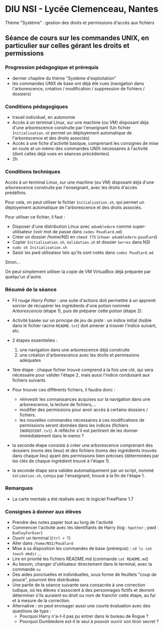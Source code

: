 # DIU NSI - Lycée Clemenceau, Nantes

Thème "Système" : gestion des droits et permissions d'accès aux fichiers

## Séance de cours sur les commandes UNIX, en particulier sur celles gérant les droits et permissions

### Progression pédagogique et prérequis

- dernier chapitre du thème "Système d'exploitation"
- les commandes UNIX de base ont déjà été vues (navigation dans l'arborescence, création / modification / suppression de fichiers / dossiers)

### Conditions pédagogiques

- travail individuel, en autonomie
- Accès à un terminal Linux, sur une machine (ou VM) disposant déjà d'une arborescence construite par l'enseignant (Un fichier `Initialisation.sh` permet un déployement automatique de l'arborescence et des droits associés)
- Accès à une fiche d'activité basique, comprenant les consignes de mise en route et un mémo des commandes UNIX nécessaires à l'activité (dont celles déjà vues en séances précédentes)
- 2h

### Conditions techniques

Accès à un terminal Linux, sur une machine (ou VM) disposant déjà d'une arborescence construite par l'enseignant, avec les droits d'accès prédéfinis. 

Pour cela, on peut utiliser le fichier `Initialisation.sh`, qui permet un déployement automatique de l'arborescence et des droits associés.

Pour utiliser ce fichier, il faut :

- Disposer d'une distribution Linux avec `adumbledore` comme super-utilisateur (voir mot de passe dans `codes Poudlard.md`)
- Créer un dossier /home/NSI en `chmod 775` (`chown adumbledore:poudlard`)
- Copier `Initialisation.sh`, `Validation.sh` et dossier `Serres` dans NSI
- `sudo sh Initialisation.sh`
- Saisir les pwd utilisateur tels qu'ils sont notés dans `codes Poudlard.md`

Sinon...

On peut simplement utiliser la copie de VM VirtualBox déjà préparée par quelqu'un d'autre.

### Résumé de la séance

- Fil rouge *Harry Potter* : une suite d'actions doit permettre à un apprenti sorcier de récupérer les ingrédients d'une potion nommée *Arborescencia* (étape 1), puis de préparer cette potion (étape 2).
- Activité basée sur un principe de *jeu de piste* : un indice initial (lisible dans le fichier racine `README.txt`) doit amener à trouver l'indice suivant, etc.
- 2 étapes essentielles :
    1. une navigation dans une arborescence déjà construite
    2. une création d'arborescence avec les droits et permissions adéquates
- 1ère étape : chaque fichier trouvé comprend à la fois une *clé*, qui sera nécessaire pour valider l'étape 2, mais aussi l'indice conduisant aux fichiers suivants
- Pour trouver ces différents fichiers, il faudra donc :

    - réinvestir les connaissances acquises sur la navigation dans une arborescence, la lecture de fichiers,...
    - modifier des permissions pour avoir accès à certains dossiers / fichiers.
    - les nouvelles commandes nécessaires à ces modifications de permissions seront données dans les indices (fichiers `INGREDIENT.txt`). A réfléchir s'il est pertinent de les donner immédiatement dans le memo ?
- la seconde étape consiste à créer une arborescence comprenant des dossiers (noms des lieux) et des fichiers (noms des ingrédients trouvés dans chaque lieu) ayant des permissions bien précises (déterminées par les clés de chaque ingrédient trouvé à l'étape 1). 
- la seconde étape sera validée automatiquement par un script, nommé `Validation.sh`, conçu par l'enseignant, trouvé à la fin de l'étape 1.

### Remarques

- La carte mentale a été réalisée avec le logiciel FreePlane 1.7

### Consignes à donner aux élèves

- Prendre des notes papier tout au long de l'activité
- Commencer l'activité avec les identifiants de Harry (log : `hpotter` ; pwd : `DudleyForEver`)
- Ouvrir un terminal (`Ctrl + T`)
- Aller dans `/home/NSI/Poudlard`
- Mise à sa disposition les commandes de base (prérequis) : `cd ls cat touch mkdir` ...
- Lire en priorité les fichiers README.md (commande `cat README.md`)
- Au besoin, changer d'utilisateur directement dans le terminal, avec la commande `su`
- Des aides ponctuelles et individuelles, sous forme de feuillets "coup de pouce", pourront être distribuées
- Une partie de la séance suivante sera consacrée à une correction ludique, où les élèves s'associent à des personnages fictifs et devront déterminer s'ils auraient eu droit ou nom de franchir cette étape, au fur et à mesure de la correction.
- Alternative : on peut envisager aussi une courte évaluation avec des questions de type :
  - Pourquoi Harry n'a-t-il pas pu entrer dans le bureau de Rogue ?
  - Pourquoi Dumbledore est-il le seul à pouvoir ouvrir son tiroir secret ?
